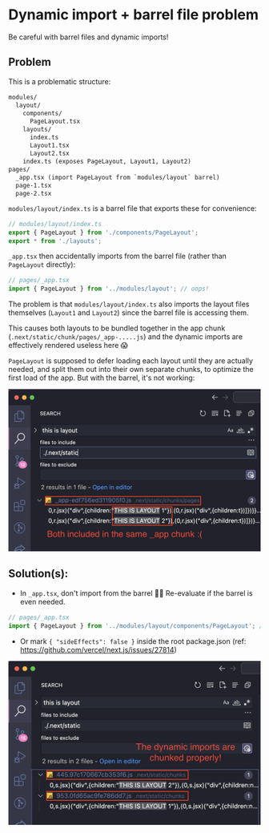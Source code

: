 # Dynamic import + barrel file problem

Be careful with barrel files and dynamic imports!

## Problem

This is a problematic structure:

```
modules/
  layout/
    components/
      PageLayout.tsx
    layouts/
      index.ts
      Layout1.tsx
      Layout2.tsx
    index.ts (exposes PageLayout, Layout1, Layout2)
pages/
  _app.tsx (import PageLayout from `modules/layout` barrel)
  page-1.tsx
  page-2.tsx
```

`modules/layout/index.ts` is a barrel file that exports these for convenience:

```js
// modules/layout/index.ts
export { PageLayout } from './components/PageLayout';
export * from './layouts';
```

`_app.tsx` then accidentally imports from the barrel file (rather than `PageLayout` directly):

```js
// pages/_app.tsx
import { PageLayout } from '../modules/layout'; // oops!
```

The problem is that `modules/layout/index.ts` also imports the layout files themselves (`Layout1` and `Layout2`) since the barrel file is accessing them.

This causes both layouts to be bundled together in the app chunk (`.next/static/chunk/pages/_app-.....js`) and the dynamic imports are effectively rendered useless here 😱

`PageLayout` is supposed to defer loading each layout until they are actually needed, and split them out into their own separate chunks, to optimize the first load of the app. But with the barrel, it's not working:

<img src="./oops.png" />

## Solution(s):

- In `_app.tsx`, don't import from the barrel 🤦‍♀️ Re-evaluate if the barrel is even needed.

```js
// pages/_app.tsx
import { PageLayout } from '../modules/layout/components/PageLayout'; // much better!
```

- Or mark `{ "sideEffects": false }` inside the root package.json (ref: https://github.com/vercel/next.js/issues/27814)

<img src="./chunked-properly.png" />
